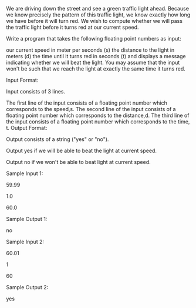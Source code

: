 We are driving down the street and see a green traffic light ahead. Because we know precisely the pattern of this traffic light, we know exactly how long we have before it will turn red. We wish to compute whether we will pass the traffic light before it turns red at our current speed.

Write a program that takes the following floating point numbers as input:

our current speed in meter per seconds (s)
the distance to the light in meters (d)
the time until it turns red in seconds (t)
and displays a message indicating whether we will beat the light. You may assume that the input won't be such that we reach the light at exactly the same time it turns red.

 Input Format:

Input consists of 3 lines.

The first line of the input consists of a floating point number which corresponds to the speed,s.
The second line of the input consists of a floating point number which corresponds to the distance,d.
The third line of the input consists of a floating point number which corresponds to the time, t.
Output Format:

Output consists of a string ("yes" or "no").  

Output yes if we will be able to beat the light at current speed. 

Output no if we won't be able to beat light at current speed.

 Sample Input 1:

59.99

1.0

60.0 

Sample Output 1:

no 

Sample Input 2:

60.01

1

60 

Sample Output 2:

yes

